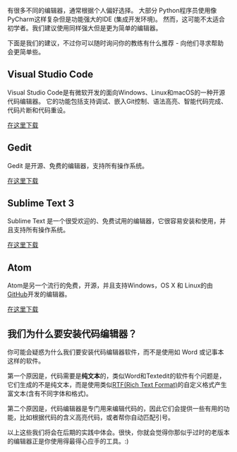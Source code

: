 有很多不同的编辑器，通常根据个人偏好选择。 大部分 Python程序员使用像 PyCharm这样复杂但是功能强大的IDE (集成开发环境)。 然而，这可能不太适合初学者。我们建议使用同样强大但是更为简单的编辑器。

下面是我们的建议，不过你可以随时询问你的教练有什么推荐 - 向他们寻求帮助会更简单些。

## Visual Studio Code

Visual Studio Code是有微软开发的面向Windows、Linux和macOS的一种开源代码编辑器。 它的功能包括支持调试、嵌入Git控制、语法高亮、智能代码完成、代码片断和代码重设。

[在这里下载](https://code.visualstudio.com/)

## Gedit

Gedit 是开源、免费的编辑器，支持所有操作系统。

[在这里下载](https://wiki.gnome.org/Apps/Gedit#Download)

## Sublime Text 3

Sublime Text 是一个很受欢迎的、免费试用的编辑器，它很容易安装和使用，并且支持所有操作系统。

[在这里下载](https://www.sublimetext.com/3)

## Atom

Atom是另一个流行的免费，开源，并且支持Windows，OS X 和 Linux的由[GitHub](https://github.com/)开发的编辑器。

[在这里下载](https://atom.io/)

## 我们为什么要安装代码编辑器？

你可能会疑惑为什么我们要安装代码编辑器软件，而不是使用如 Word 或记事本这样的软件。

第一个原因是，代码需要是**纯文本**的，类似Word和Textedit的软件有个问题是，它们生成的不是纯文本，而是使用类似[RTF(Rich Text Format)](https://en.wikipedia.org/wiki/Rich_Text_Format)的自定义格式产生富文本(含有不同字体和格式)。

第二个原因是，代码编辑器是专门用来编辑代码的，因此它们会提供一些有用的功能，比如根据代码的含义高亮代码，或者帮你自动匹配引号。

以上这些我们将会在后期的实践中体会。很快，你就会觉得你那似乎过时的老版本的编辑器正是你使用得最得心应手的工具。:)